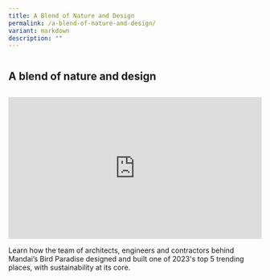 ```yaml
---
title: A Blend of Nature and Design
permalink: /a-blend-of-nature-and-design/
variant: markdown
description: ""
---
```

<h2 style="line-height: 3rem;">A blend of nature and design</h2>
<p></p>
<div style="position: relative; width: 100%; padding-bottom: 56.2%;">
    <iframe style="position: absolute; width: 100%; height: 100%;" allowfullscreen="true" frameborder="0" src="https://www.youtube.com/embed/FMof57Q3A-M?si=dRrk7QdfFewh5wdi&amp;rel=0"></iframe>
</div>
<p>Learn how the team of architects, engineers and contractors behind Mandai’s Bird Paradise designed and built one of 2023's top 5 trending places, with sustainability at its core.</p>
